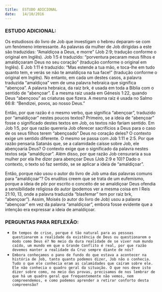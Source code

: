```yaml
---
title:  ESTUDO ADICIONAL
date:   14/10/2016
---
```


### ESTUDO ADICIONAL:

Os estudiosos do livro de Job que investigam o hebreu deparam-se com um fenómeno interessante. As palavras da mulher de Job dirigidas a este são traduzidas: “Amaldiçoa a Deus, e morre” (Job 2:9; tradução conforme o original em Inglês). Job 1:5 é traduzido: “porventura pecaram meus filhos e amaldiçoaram Deus no seu coração” (tradução conforme o original em Inglês). E Job 1:11 é traduzido: “Mas estende a tua mão, e toca-lhe em tudo quanto tem, e verás se não te amaldiçoa na tua face!” (tradução conforme o original em Inglês). No entanto, em cada um destes casos, a palavra traduzida “amaldiçoa” vem de uma palavra hebraica que significa “abençoa”. A palavra hebraica, da raiz brk, é usada em toda a Bíblia com o sentido de “abençoar”. É a mesma raiz usada em Génesis 1:22, quando Deus “abençoou” as criaturas que fizera. A mesma raiz é usada no Salmo 66:8: “Bendizei, povos, ao nosso Deus.”

Então, por que razão é o mesmo verbo, que significa “abençoar”, traduzido por “amaldiçoar” nestes poucos textos? Primeiro, se a ideia de “abençoar” fosse o significado destes textos em Job, os textos não fariam sentido. Em Job 1:5, por que razão quereria Job oferecer sacrifícios a Deus para o caso de os seus filhos terem “abençoado” Deus no coração deles? O contexto exige um sentido diferente. O mesmo se passa com Job 1:11 e 2:5. Por que razão pensaria Satanás que, se a calamidade caísse sobre Job, ele abençoaria Deus? O contexto exige que o significado da palavra nestes textos seja “amaldiçoar”. Além disso, por que razão Job censuraria a sua mulher por ela lhe dizer para abençoar Deus (Job 2:9 e 10)? Dado o contexto, o texto só faz sentido, se se aplicar a ideia de “amaldiçoar”.

Então, porque não usou o autor do livro de Job uma das palavras comuns para “amaldiçoar”? Os eruditos creem que se trata de um eufemismo, porque a ideia de pôr por escrito o conceito de se amaldiçoar Deus ofendia a sensibilidade religiosa do autor (podemos ver a mesma coisa em I Reis 21:10, 13, onde a palavra traduzida “blasfemar” tem por raiz brk, “abençoar”). Assim, Moisés (o autor do livro de Job) usou a palavra “abençoar” em vez da palavra “amaldiçoar”, embora fosse evidente que a intenção era expressar a ideia de amaldiçoar.

### PERGUNTAS PARA REFLEXÃO:
- `Em tempos de crise, porque é tão natural para as pessoas questionarem a realidade da existência de Deus ou questionarem o modo como Deus é? No meio da dura realidade de se viver num mundo caído, um mundo em que o Grande Conflito é real, por que razão devemos manter a realidade da Cruz sempre diante de nós?`
- `Embora conheçamos o pano de fundo do que estava a acontecer na história de Job, tanto quanto podemos dizer, Job não o conhecia. Tudo o que ele conhecia eram as calamidades que caíram sobre ele. Ele não conhecia o quadro geral da situação. O que nos deve isto dizer sobre como, no meio das provas, precisamos de nos lembrar de que há um quadro geral que frequentemente não vemos, nem compreendemos, e como podemos aprender a retirar conforto desta compreensão?`
